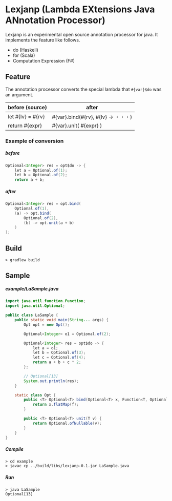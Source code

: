 # Lexjanp (Lambda EXtensions Java ANnotation Processor)

Lexjanp is an experimental open source annotation processor for java.
It implements the feature like follows.

* do (Haskell)
* for (Scala)
* Computation Expression (F#)

## Feature

The annotation processor converts the special lambda that
```#{var}$do``` was an argument.

|before (source)|after|
|---|---|
|let #{lv} = #{rv}|#{var}.bind(#{rv}, #{lv} -> ・・・)|
|return #{expr}|#{var}.unit( #{expr} )|

### Example of conversion

##### before
```java
Optional<Integer> res = opt$do -> {
    let a = Optional.of(1);
    let b = Optional.of(2);
    return a + b;
```

##### after
```java
Optional<Integer> res = opt.bind(
    Optional.of(1),
    (a) -> opt.bind(
        Optional.of(2),
        (b) -> opt.unit(a + b)
    )
);
```


## Build

```
> gradlew build
```

## Sample

##### example/LaSample.java
```java
import java.util.function.Function;
import java.util.Optional;

public class LaSample {
    public static void main(String... args) {
        Opt opt = new Opt();

        Optional<Integer> o1 = Optional.of(2);

        Optional<Integer> res = opt$do -> {
            let a = o1;
            let b = Optional.of(3);
            let c = Optional.of(4);
            return a + b + c * 2;
        };

        // Optional[13]
        System.out.println(res);
    }

    static class Opt {
        public <T> Optional<T> bind(Optional<T> x, Function<T, Optional<T>> f) {
            return x.flatMap(f);
        }

        public <T> Optional<T> unit(T v) {
            return Optional.ofNullable(v);
        }
    }
}
```

##### Compile

```
> cd example
> javac cp ../build/libs/lexjanp-0.1.jar LaSample.java
```

##### Run
```
> java LaSample
Optional[13]
```

